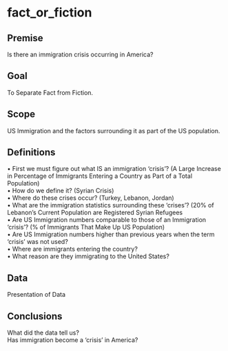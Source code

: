 # fact_or_fiction

## Premise <br/>
Is there an immigration crisis occurring in America? <br/>
## Goal <br/>
To Separate Fact from Fiction. <br/>
## Scope <br/>
US Immigration and the factors surrounding it as part of the US population. <br/>
## Definitions <br/>
•	First we must figure out what IS an immigration ‘crisis’? (A Large Increase in Percentage of Immigrants Entering a Country as Part of a Total Population) <br/>
•	How do we define it? (Syrian Crisis) <br/>
•	Where do these crises occur? (Turkey, Lebanon, Jordan) <br/>
•	What are the immigration statistics surrounding these ‘crises’? (20% of Lebanon’s Current Population are Registered Syrian Refugees <br/>
•	Are US Immigration numbers comparable to those of an Immigration ‘crisis’? (% of Immigrants That Make Up US Population) <br/>
•	Are US Immigration numbers higher than previous years when the term ‘crisis’ was not used? <br/>
•	Where are immigrants entering the country? <br/>
•	What reason are they immigrating to the United States? <br/>
## Data <br/>
Presentation of Data <br/>
## Conclusions <br/>
What did the data tell us? <br/>
Has immigration become a ‘crisis’ in America?
